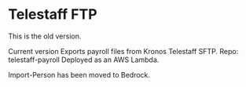 # Telestaff FTP
This is the old version.

Current version Exports payroll files from Kronos Telestaff SFTP.
Repo: telestaff-payroll
Deployed as an AWS Lambda.

Import-Person has been moved to Bedrock.